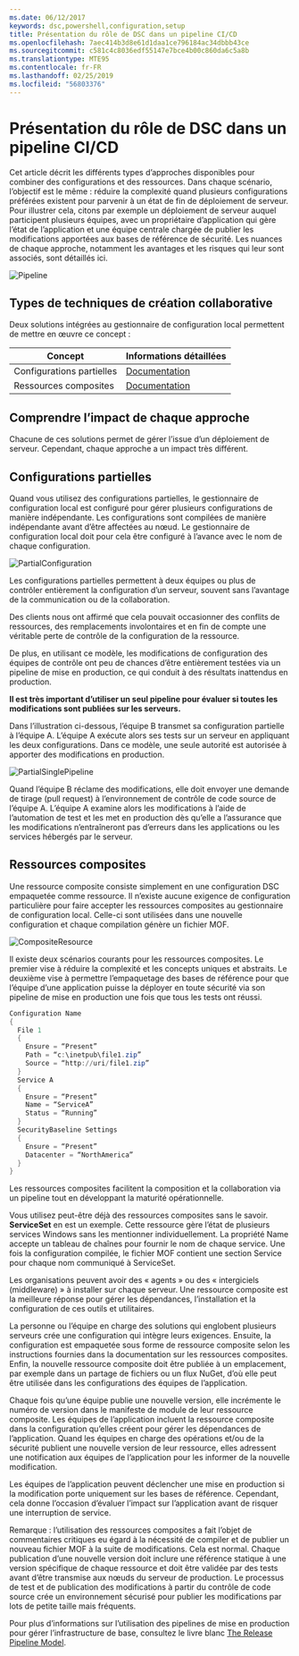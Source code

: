 ```yaml
---
ms.date: 06/12/2017
keywords: dsc,powershell,configuration,setup
title: Présentation du rôle de DSC dans un pipeline CI/CD
ms.openlocfilehash: 7aec414b3d8e61d1daa1ce796184ac34dbbb43ce
ms.sourcegitcommit: c581c4c8036edf55147e7bce4b00c860da6c5a8b
ms.translationtype: MTE95
ms.contentlocale: fr-FR
ms.lasthandoff: 02/25/2019
ms.locfileid: "56803376"
---
```

# <a name="understanding-dscs-role-in-a-cicd-pipeline"></a>Présentation du rôle de DSC dans un pipeline CI/CD

Cet article décrit les différents types d’approches disponibles pour combiner des configurations et des ressources.
Dans chaque scénario, l’objectif est le même : réduire la complexité quand plusieurs configurations préférées existent pour parvenir à un état de fin de déploiement de serveur.
Pour illustrer cela, citons par exemple un déploiement de serveur auquel participent plusieurs équipes, avec un propriétaire d’application qui gère l’état de l’application et une équipe centrale chargée de publier les modifications apportées aux bases de référence de sécurité.
Les nuances de chaque approche, notamment les avantages et les risques qui leur sont associés, sont détaillés ici.

![Pipeline](../images/Pipeline.jpg)

## <a name="types-of-collaborative-authoring-techniques"></a>Types de techniques de création collaborative

Deux solutions intégrées au gestionnaire de configuration local permettent de mettre en œuvre ce concept :

| Concept | Informations détaillées
|-|-
| Configurations partielles | [Documentation](../pull-server/partialConfigs.md)
| Ressources composites | [Documentation](../resources/authoringResourceComposite.md)

## <a name="understanding-the-impact-of-each-approach"></a>Comprendre l’impact de chaque approche

Chacune de ces solutions permet de gérer l’issue d’un déploiement de serveur.
Cependant, chaque approche a un impact très différent.

## <a name="partial-configurations"></a>Configurations partielles

Quand vous utilisez des configurations partielles, le gestionnaire de configuration local est configuré pour gérer plusieurs configurations de manière indépendante.
Les configurations sont compilées de manière indépendante avant d’être affectées au nœud.
Le gestionnaire de configuration local doit pour cela être configuré à l’avance avec le nom de chaque configuration.

![PartialConfiguration](../images/PartialConfiguration.jpg)

Les configurations partielles permettent à deux équipes ou plus de contrôler entièrement la configuration d’un serveur, souvent sans l’avantage de la communication ou de la collaboration.

Des clients nous ont affirmé que cela pouvait occasionner des conflits de ressources, des remplacements involontaires et en fin de compte une véritable perte de contrôle de la configuration de la ressource.

De plus, en utilisant ce modèle, les modifications de configuration des équipes de contrôle ont peu de chances d’être entièrement testées via un pipeline de mise en production, ce qui conduit à des résultats inattendus en production.

**Il est très important d’utiliser un seul pipeline pour évaluer si toutes les modifications sont publiées sur les serveurs.**

Dans l’illustration ci-dessous, l’équipe B transmet sa configuration partielle à l’équipe A. L’équipe A exécute alors ses tests sur un serveur en appliquant les deux configurations.
Dans ce modèle, une seule autorité est autorisée à apporter des modifications en production.

![PartialSinglePipeline](../images/PartialSinglePipeline.jpg)

Quand l’équipe B réclame des modifications, elle doit envoyer une demande de tirage (pull request) à l’environnement de contrôle de code source de l’équipe A.
L’équipe A examine alors les modifications à l’aide de l’automation de test et les met en production dès qu’elle a l’assurance que les modifications n’entraîneront pas d’erreurs dans les applications ou les services hébergés par le serveur.

## <a name="composite-resources"></a>Ressources composites

Une ressource composite consiste simplement en une configuration DSC empaquetée comme ressource.
Il n’existe aucune exigence de configuration particulière pour faire accepter les ressources composites au gestionnaire de configuration local.
Celle-ci sont utilisées dans une nouvelle configuration et chaque compilation génère un fichier MOF.

![CompositeResource](../images/CompositeResource.jpg)

Il existe deux scénarios courants pour les ressources composites.
Le premier vise à réduire la complexité et les concepts uniques et abstraits.
Le deuxième vise à permettre l’empaquetage des bases de référence pour que l’équipe d’une application puisse la déployer en toute sécurité via son pipeline de mise en production une fois que tous les tests ont réussi.

```PowerShell
Configuration Name
{
  File 1
  {
    Ensure = “Present”
    Path = “c:\inetpub\file1.zip”
    Source = “http://uri/file1.zip”
  }
  Service A
  {
    Ensure = “Present”
    Name = “ServiceA”
    Status = “Running”
  }
  SecurityBaseline Settings
  {
    Ensure = “Present”
    Datacenter = “NorthAmerica”
  }
}
```

Les ressources composites facilitent la composition et la collaboration via un pipeline tout en développant la maturité opérationnelle.

Vous utilisez peut-être déjà des ressources composites sans le savoir.
**ServiceSet** en est un exemple.
Cette ressource gère l’état de plusieurs services Windows sans les mentionner individuellement.
La propriété Name accepte un tableau de chaînes pour fournir le nom de chaque service.
Une fois la configuration compilée, le fichier MOF contient une section Service pour chaque nom communiqué à ServiceSet.

Les organisations peuvent avoir des « agents » ou des « intergiciels (middleware) » à installer sur chaque serveur.
Une ressource composite est la meilleure réponse pour gérer les dépendances, l’installation et la configuration de ces outils et utilitaires.

La personne ou l’équipe en charge des solutions qui englobent plusieurs serveurs crée une configuration qui intègre leurs exigences.
Ensuite, la configuration est empaquetée sous forme de ressource composite selon les instructions fournies dans la documentation sur les ressources composites.
Enfin, la nouvelle ressource composite doit être publiée à un emplacement, par exemple dans un partage de fichiers ou un flux NuGet, d’où elle peut être utilisée dans les configurations des équipes de l’application.

Chaque fois qu’une équipe publie une nouvelle version, elle incrémente le numéro de version dans le manifeste de module de leur ressource composite.
Les équipes de l’application incluent la ressource composite dans la configuration qu’elles créent pour gérer les dépendances de l’application.
Quand les équipes en charge des opérations et/ou de la sécurité publient une nouvelle version de leur ressource, elles adressent une notification aux équipes de l’application pour les informer de la nouvelle modification.

Les équipes de l’application peuvent déclencher une mise en production si la modification porte uniquement sur les bases de référence.
Cependant, cela donne l’occasion d’évaluer l’impact sur l’application avant de risquer une interruption de service.

Remarque : l’utilisation des ressources composites a fait l’objet de commentaires critiques eu égard à la nécessité de compiler et de publier un nouveau fichier MOF à la suite de modifications.
Cela est normal.
Chaque publication d’une nouvelle version doit inclure une référence statique à une version spécifique de chaque ressource et doit être validée par des tests avant d’être transmise aux nœuds du serveur de production.
Le processus de test et de publication des modifications à partir du contrôle de code source crée un environnement sécurisé pour publier les modifications par lots de petite taille mais fréquents.

Pour plus d’informations sur l’utilisation des pipelines de mise en production pour gérer l’infrastructure de base, consultez le livre blanc [The Release Pipeline Model](../further-reading/whitepapers.md).
